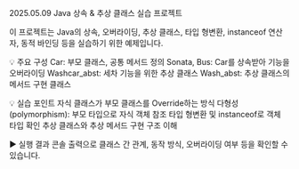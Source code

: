 2025.05.09 Java 상속 & 추상 클래스 실습 프로젝트

이 프로젝트는 Java의 상속, 오버라이딩, 추상 클래스, 타입 형변환, instanceof 연산자, 동적 바인딩 등을 실습하기 위한 예제입니다.

💡 주요 구성
Car: 부모 클래스, 공통 메서드 정의
Sonata, Bus: Car를 상속받아 기능을 오버라이딩
Washcar_abst: 세차 기능을 위한 추상 클래스
Wash_abst: 추상 클래스의 메서드 구현 클래스

💡 실습 포인트
자식 클래스가 부모 클래스를 Override하는 방식
다형성(polymorphism): 부모 타입으로 자식 객체 참조
타입 형변환 및 instanceof로 객체 타입 확인
추상 클래스와 추상 메서드 구현 구조 이해

▶ 실행 결과
콘솔 출력으로 클래스 간 관계, 동작 방식, 오버라이딩 여부 등을 확인할 수 있습니다.
